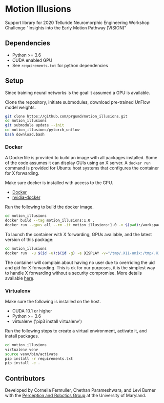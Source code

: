 # Motion Illusions

Support library for 2020 Telluride Neuromorphic Engineering Workshop Challenge "Insights into the Early Motion Pathway (VISION)"

## Dependencies

* Python >= 3.6
* CUDA enabled GPU
* See `requirements.txt` for python dependencies

## Setup

Since training neural networks is the goal it assumed a GPU is available.

Clone the repository, initiate submodules, download pre-trained UnFlow model weights.
```bash
git clone https://github.com/prgumd/motion_illusions.git
cd motion_illusions
git submodule update --init
cd motion_illusions/pytorch_unflow
bash download.bash
```

### Docker
A Dockerfile is provided to build an image with all packages installed.
Some of the code assumes it can display GUIs using an X server. A `docker run` command is provided for Ubuntu host systems that configures the container for X forwarding.

Make sure docker is installed with access to the GPU.
* [Docker](https://docs.docker.com/get-docker/)
* [nvidia-docker](https://github.com/NVIDIA/nvidia-docker)

Run the following to build the docker image.

```bash
cd motion_illusions
docker build --tag motion_illusions:1.0 .
docker run --gpus all --rm -it motion_illusions:1.0 -v $(pwd):/workspace bash
```

To launch the container with X forwarding, GPUs available, and the latest version of this package:
```bash
cd motion_illusions
docker run  -u $(id -u):$(id -g) -e DISPLAY -v="/tmp/.X11-unix:/tmp/.X11-unix:rw" --ipc host --gpus all --rm -it -v $(pwd):/workdir motion_illusions:1.0 bash
```

The container will complain about having no user due to overriding the uid and gid for X forwarding. This is ok for our purposes, it is the simplest way to handle X forwarding without a security compromise. More details available [here](http://wiki.ros.org/docker/Tutorials/GUI).

### Virtualenv

Make sure the following is installed on the host.
* CUDA 10.1 or higher
* Python >= 3.6
* virtualenv ('pip3 install virtualenv')


Run the following steps to create a virtual environment, activate it, and install packages.

```bash
cd motion_illusions
virtualenv venv
source venv/bin/activate
pip install -r requirements.txt
pip install -e .
```

## Contributors

Developed by Cornelia Fermuller, Chethan Parameshwara, and Levi Burner with the [Perception and Robotics Group](http://prg.cs.umd.edu/) at the University of Maryland.

